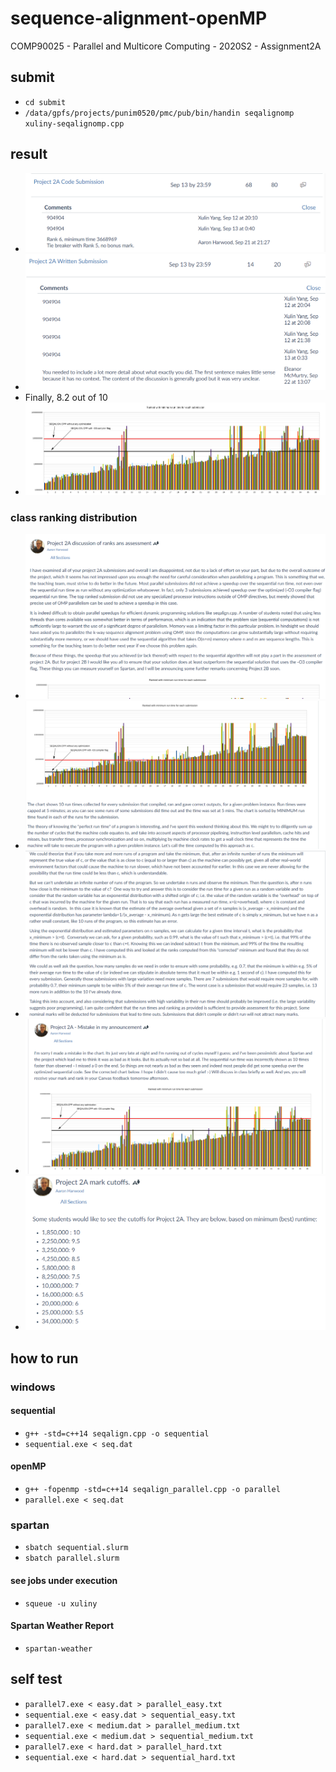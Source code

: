 # sequence-alignment-openMP
COMP90025 - Parallel and Multicore Computing - 2020S2 - Assignment2A

## submit
- ```cd submit```
- ```/data/gpfs/projects/punim0520/pmc/pub/bin/handin seqalignomp xuliny-seqalignomp.cpp```

## result
- <img src="./docs/code result.png"/>
- <img src="./docs/report result.png"/>
- Finally, 8.2 out of 10
- <img src="./docs/ranking.png"/>
### class ranking distribution
- <img src="./docs/1.png"/>
- <img src="./docs/2.png"/>
- <img src="./docs/3.png"/>
- <img src="./docs/4.png"/>
- <img src="./docs/results cutoff.png"/>

## how to run
### windows
#### sequential
- ```g++ -std=c++14 seqalign.cpp -o sequential```
- ```sequential.exe < seq.dat```

#### openMP
- ```g++ -fopenmp -std=c++14 seqalign_parallel.cpp -o parallel```
- ```parallel.exe < seq.dat```

### spartan
- ```sbatch sequential.slurm``` 
- ```sbatch parallel.slurm```

#### see jobs under execution
- ```squeue -u xuliny```

#### Spartan Weather Report
- ```spartan-weather```

## self test
- ```parallel7.exe < easy.dat > parallel_easy.txt```
- ```sequential.exe < easy.dat > sequential_easy.txt```
- ```parallel7.exe < medium.dat > parallel_medium.txt```
- ```sequential.exe < medium.dat > sequential_medium.txt```
- ```parallel7.exe < hard.dat > parallel_hard.txt```
- ```sequential.exe < hard.dat > sequential_hard.txt```